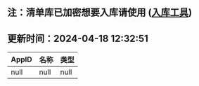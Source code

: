 ## 注：清单库已加密想要入库请使用 ([入库工具](https://github.com/BlankTMing/ManifestAutoUpdate/releases))

## 更新时间：2024-04-18 12:32:51
| AppID | 名称 | 类型  |
| :-------------------- | :----------------------------- | :----------- |
| null | null| null |

